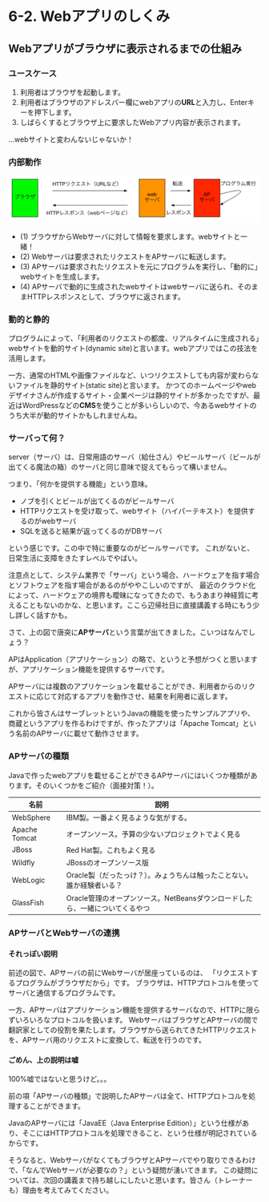 # 6-2. Webアプリのしくみ

## Webアプリがブラウザに表示されるまでの仕組み
### ユースケース
1. 利用者はブラウザを起動します。
2. 利用者はブラウザのアドレスバー欄にwebアプリの**URL**と入力し、Enterキーを押下します。
3. しばらくするとブラウザ上に要求したWebアプリ内容が表示されます。

...webサイトと変わんないじゃないか！

### 内部動作

![](../images/image-06-0002.png)

- (1) ブラウザからWebサーバに対して情報を要求します。webサイトと一緒！
- (2) Webサーバは要求されたリクエストをAPサーバに転送します。
- (3) APサーバは要求されたリクエストを元にプログラムを実行し、「動的に」webサイトを生成します。
- (4) APサーバで動的に生成されたwebサイトはwebサーバに送られ、そのままHTTPレスポンスとして、ブラウザに返されます。

### 動的と静的
プログラムによって、「利用者のリクエストの都度、リアルタイムに生成される」webサイトを動的サイト(dynamic site)と言います。webアプリではこの技法を活用します。

一方、通常のHTMLや画像ファイルなど、いつリクエストしても内容が変わらないファイルを静的サイト(static site)と言います。
かつてのホームページやwebデザイナさんが作成するサイト・企業ページは静的サイトが多かったですが、最近はWordPressなどの**CMS**を使うことが多いらしいので、今あるwebサイトのうち大半が動的サイトかもしれませんね。

### サーバって何？
server（サーバ）は、日常用語のサーバ（給仕さん）やビールサーバ（ビールが出てくる魔法の箱）のサーバと同じ意味で捉えてもらって構いません。

つまり、「何かを提供する機能」という意味。
- ノブを引くとビールが出てくるのがビールサーバ
- HTTPリクエストを受け取って、webサイト（ハイパーテキスト）を提供するのがwebサーバ
- SQLを送ると結果が返ってくるのがDBサーバ

という感じです。この中で特に重要なのがビールサーバです。
これがないと、日常生活に支障をきたすレベルでやばい。

注意点として、システム業界で「サーバ」という場合、ハードウェアを指す場合とソフトウェアを指す場合があるのがややこしいのですが、
最近のクラウド化によって、ハードウェアの境界も曖昧になってきたので、もうあまり神経質に考えることもないのかな、と思います。ここら辺帰社日に直接講義する時にもう少し詳しく話すかも。

さて、上の図で唐突に**APサーバ**という言葉が出てきました。こいつはなんでしょう？

APはApplication（アプリケーション）の略で、というと予想がつくと思いますが、アプリケーション機能を提供するサーバです。

APサーバには複数のアプリケーションを載せることができ、利用者からのリクエストに応じて対応するアプリを動作させ、結果を利用者に返します。

これから皆さんはサーブレットというJavaの機能を使ったサンプルアプリや、商蔵というアプリを作るわけですが、作ったアプリは「Apache Tomcat」という名前のAPサーバに載せて動作させます。

### APサーバの種類
Javaで作ったwebアプリを載せることができるAPサーバにはいくつか種類があります。そのいくつかをご紹介（面接対策！）。

| 名前 | 説明 |
| -- | -- |
| WebSphere | IBM製。一番よく見るような気がする。 |
| Apache Tomcat | オープンソース。予算の少ないプロジェクトでよく見る |
| JBoss | Red Hat製。これもよく見る |
| Wildfly | JBossのオープンソース版 |
| WebLogic | Oracle製（だったっけ？）。みょうちんは触ったことない。誰か経験者いる？ |
| GlassFish | Oracle管理のオープンソース。NetBeansダウンロードしたら、一緒についてくるやつ |

### APサーバとWebサーバの連携
#### それっぽい説明
前述の図で、APサーバの前にWebサーバが居座っているのは、
「リクエストするプログラムがブラウザだから」です。
ブラウザは、HTTPプロトコルを使ってサーバと通信するプログラムです。

一方、APサーバはアプリケーション機能を提供するサーバなので、HTTPに限らずいろいろなプロトコルを扱います。
WebサーバはブラウザとAPサーバの間で翻訳家としての役割を果たします。ブラウザから送られてきたHTTPリクエストを、APサーバ用のリクエストに変換して、転送を行うのです。

#### ごめん、上の説明は嘘
100%嘘ではないと思うけど。。。

前の項「APサーバの種類」で説明したAPサーバは全て、HTTPプロトコルを処理することができます。

JavaのAPサーバには「JavaEE（Java Enterprise Edition）」という仕様があり、そこにはHTTPプロトコルを処理できること、という仕様が明記されているからです。

そうなると、WebサーバがなくてもブラウザとAPサーバでやり取りできるわけで、「なんでWebサーバが必要なの？」という疑問が湧いてきます。
この疑問については、次回の講義まで持ち越しにしたいと思います。皆さん（トレーナーも）理由を考えてみてください。

